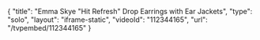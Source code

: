 {
    "title": "Emma Skye \"Hit Refresh\" Drop Earrings with Ear Jackets",
    "type": "solo",
    "layout": "iframe-static",
    "videoId": "112344165",
    "url": "\/tvpembed\/112344165"
}
